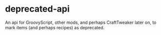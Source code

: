 # deprecated-api
An api for GroovyScript, other mods, and perhaps CraftTweaker later on, to mark items (and perhaps recipes) as deprecated.
